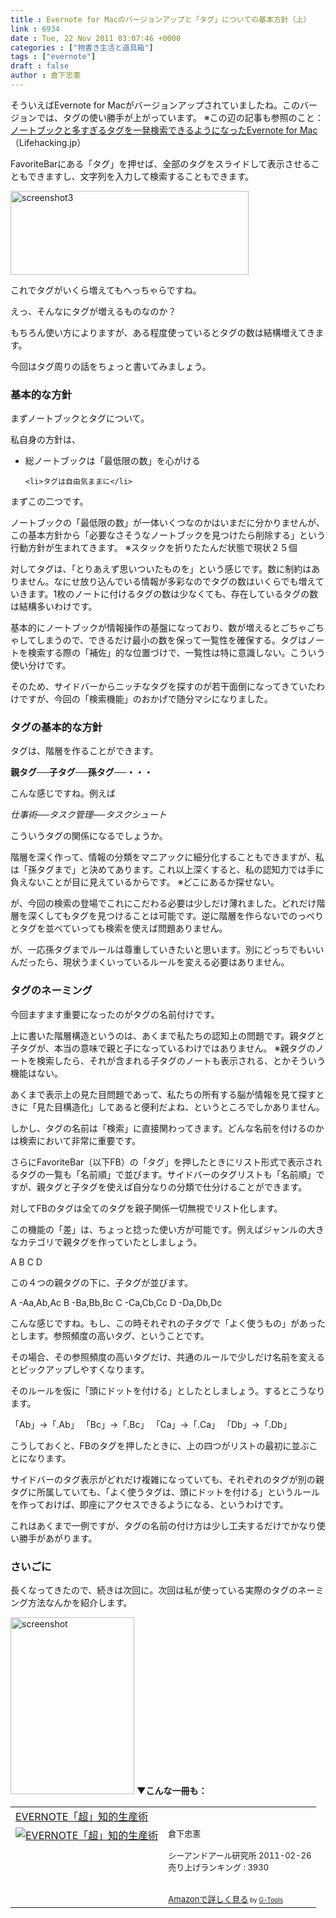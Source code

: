 ```yaml
---
title : Evernote for Macのバージョンアップと「タグ」についての基本方針（上）
link : 6934
date : Tue, 22 Nov 2011 03:07:46 +0000
categories : ["物書き生活と道具箱"]
tags : ["evernote"]
draft : false
author : 倉下忠憲
---
```


そういえばEvernote for Macがバージョンアップされていましたね。このバージョンでは、タグの使い勝手が上がっています。
※この辺の記事も参照のこと：<a href="http://lifehacking.jp/2011/11/tag-search-in-toolbar/">ノートブックと多すぎるタグを一発検索できるようになったEvernote for Mac</a>（Lifehacking.jp）

FavoriteBarにある「タグ」を押せば、全部のタグをスライドして表示させることもできますし、文字列を入力して検索することもできます。

<a href="https://rashita.net/blog/wp-content/uploads/2011/11/screenshot3.jpg"><img src="https://rashita.net/blog/wp-content/uploads/2011/11/screenshot3.jpg" alt="screenshot3" title="screenshot3" width="381" height="134" class="alignnone size-full wp-image-6936" /></a>

これでタグがいくら増えてもへっちゃらですね。

えっ、そんなにタグが増えるものなのか？

もちろん使い方によりますが、ある程度使っているとタグの数は結構増えてきます。

今回はタグ周りの話をちょっと書いてみましょう。
<h3>基本的な方針</h3>
まずノートブックとタグについて。

私自身の方針は、

<ul>
	<li>総ノートブックは「最低限の数」を心がける</li>

	<li>タグは自由気ままに</li>
</ul>



まずこの二つです。

ノートブックの「最低限の数」が一体いくつなのかはいまだに分かりませんが、この基本方針から「必要なさそうなノートブックを見つけたら削除する」という行動方針が生まれてきます。
※スタックを折りたたんだ状態で現状２５個

対してタグは、「とりあえず思いついたものを」という感じです。数に制約はありません。なにせ放り込んでいる情報が多彩なのでタグの数はいくらでも増えていきます。1枚のノートに付けるタグの数は少なくても、存在しているタグの数は結構多いわけです。

基本的にノートブックが情報操作の基盤になっており、数が増えるとごちゃごちゃしてしまうので、できるだけ最小の数を保って一覧性を確保する。タグはノートを検索する際の「補佐」的な位置づけで、一覧性は特に意識しない。こういう使い分けです。

そのため、サイドバーからニッチなタグを探すのが若干面倒になってきていたわけですが、今回の「検索機能」のおかげで随分マシになりました。
<h3>タグの基本的な方針</h3>
タグは、階層を作ることができます。

<strong>親タグ──子タグ──孫タグ──・・・</strong>

こんな感じですね。例えば

<em>仕事術──タスク管理──タスクシュート</em>

こういうタグの関係になるでしょうか。

階層を深く作って、情報の分類をマニアックに細分化することもできますが、私は「孫タグまで」と決めてあります。これ以上深くすると、私の認知力では手に負えないことが目に見えているからです。
※どこにあるか探せない。

が、今回の検索の登場でこれにこだわる必要は少しだけ薄れました。どれだけ階層を深くしてもタグを見つけることは可能です。逆に階層を作らないでのっぺりとタグを並べていっても検索を使えば問題ありません。

が、一応孫タグまでルールは尊重していきたいと思います。別にどっちでもいいんだったら、現状うまくいっているルールを変える必要はありません。

<h3>タグのネーミング</h3>
今回ますます重要になったのがタグの名前付けです。

上に書いた階層構造というのは、あくまで私たちの認知上の問題です。親タグと子タグが、本当の意味で親と子になっているわけではありません。
※親タグのノートを検索したら、それが含まれる子タグのノートも表示される、とかそういう機能はない。

あくまで表示上の見た目問題であって、私たちの所有する脳が情報を見て探すときに「見た目構造化」してあると便利だよね、というところでしかありません。

しかし、タグの名前は「検索」に直接関わってきます。どんな名前を付けるのかは検索において非常に重要です。

さらにFavoriteBar（以下FB）の「タグ」を押したときにリスト形式で表示されるタグの一覧も「名前順」で並びます。サイドバーのタグリストも「名前順」ですが、親タグと子タグを使えば自分なりの分類で仕分けることができます。

対してFBのタグは全てのタグを親子関係一切無視でリスト化します。

この機能の「差」は、ちょっと捻った使い方が可能です。例えばジャンルの大きなカテゴリで親タグを作っていたとしましょう。

A
B
C
D

この４つの親タグの下に、子タグが並びます。

A -Aa,Ab,Ac
B -Ba,Bb,Bc
C -Ca,Cb,Cc
D -Da,Db,Dc

こんな感じですね。もし、この時それぞれの子タグで「よく使うもの」があったとします。参照頻度の高いタグ、ということです。

その場合、その参照頻度の高いタグだけ、共通のルールで少しだけ名前を変えるとピックアップしやすくなります。

そのルールを仮に「頭にドットを付ける」としたとしましょう。するとこうなります。

「Ab」→「.Ab」
「Bc」→「.Bc」
「Ca」→「.Ca」
「Db」→「.Db」

こうしておくと、FBのタグを押したときに、上の四つがリストの最初に並ぶことになります。

サイドバーのタグ表示がどれだけ複雑になっていても、それぞれのタグが別の親タグに所属していても、「よく使うタグは、頭にドットを付ける」というルールを作っておけば、即座にアクセスできるようになる、というわけです。

これはあくまで一例ですが、タグの名前の付け方は少し工夫するだけでかなり使い勝手があがります。
<h3>さいごに</h3>
長くなってきたので、続きは次回に。次回は私が使っている実際のタグのネーミング方法なんかを紹介します。

<a href="https://rashita.net/blog/wp-content/uploads/2011/11/screenshot.jpg"><img src="https://rashita.net/blog/wp-content/uploads/2011/11/screenshot.jpg" alt="screenshot" title="screenshot" width="198" height="283" class="alignnone size-full wp-image-6937" /></a>
<strong>
▼こんな一冊も：</strong>
<table  border="0" cellpadding="5"><tr><td colspan="2"><a href="http://www.amazon.co.jp/EVERNOTE%E3%80%8C%E8%B6%85%E3%80%8D%E7%9F%A5%E7%9A%84%E7%94%9F%E7%94%A3%E8%A1%93-%E5%80%89%E4%B8%8B%E5%BF%A0%E6%86%B2/dp/4863540817%3FSubscriptionId%3D15SMZCTB9V8NGR2TW082%26tag%3Drashita1000-22%26linkCode%3Dxm2%26camp%3D2025%26creative%3D165953%26creativeASIN%3D4863540817" target="_blank">EVERNOTE「超」知的生産術</a><img src="http://www.assoc-amazon.jp/e/ir?t=rashita1000-22&l=ur2&o=9" width="1" height="1" style="border: none;" alt="" /></td></tr><tr><td valign="top"><a href="http://www.amazon.co.jp/EVERNOTE%E3%80%8C%E8%B6%85%E3%80%8D%E7%9F%A5%E7%9A%84%E7%94%9F%E7%94%A3%E8%A1%93-%E5%80%89%E4%B8%8B%E5%BF%A0%E6%86%B2/dp/4863540817%3FSubscriptionId%3D15SMZCTB9V8NGR2TW082%26tag%3Drashita1000-22%26linkCode%3Dxm2%26camp%3D2025%26creative%3D165953%26creativeASIN%3D4863540817" target="_blank"><img src="http://ecx.images-amazon.com/images/I/51OnU0cd03L._SL160_.jpg" border="0" alt="EVERNOTE「超」知的生産術" /></a></td><td valign="top"><font size="-1">倉下忠憲 <br /><br />シーアンドアール研究所  2011-02-26<br />売り上げランキング : 3930<br /><br /><br /><a href="http://www.amazon.co.jp/EVERNOTE%E3%80%8C%E8%B6%85%E3%80%8D%E7%9F%A5%E7%9A%84%E7%94%9F%E7%94%A3%E8%A1%93-%E5%80%89%E4%B8%8B%E5%BF%A0%E6%86%B2/dp/4863540817%3FSubscriptionId%3D15SMZCTB9V8NGR2TW082%26tag%3Drashita1000-22%26linkCode%3Dxm2%26camp%3D2025%26creative%3D165953%26creativeASIN%3D4863540817" target="_blank">Amazonで詳しく見る</a></font><font size="-2"> by <a href="http://www.goodpic.com/mt/aws/index.html" >G-Tools</a></font></td></tr></table>



